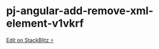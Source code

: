 # pj-angular-add-remove-xml-element-v1vkrf

[Edit on StackBlitz ⚡️](https://stackblitz.com/edit/pj-angular-add-remove-xml-element-v1vkrf)